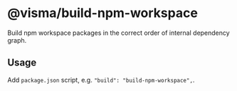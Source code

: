 # @visma/build-npm-workspace

Build npm workspace packages in the correct order of internal dependency graph.

## Usage

Add `package.json` script, e.g. `"build": "build-npm-workspace",`.
